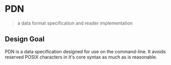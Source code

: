 # PDN

> a data format specification and reader implementation

## Design Goal

PDN is a data specification designed for use on the command-line. It avoids reserved POSIX characters in it's core syntax as much as is reasonable.
